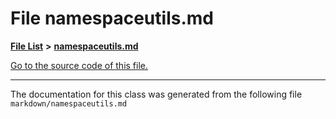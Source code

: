 
# File namespaceutils.md


[**File List**](files.md) **>** [**namespaceutils.md**](namespaceutils_8md.md)

[Go to the source code of this file.](namespaceutils_8md_source.md)



























------------------------------
The documentation for this class was generated from the following file `markdown/namespaceutils.md`